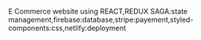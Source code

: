 E Commerce website using REACT,REDUX SAGA:state management,firebase:database,stripe:payement,styled-components:css,netlify:deployment
